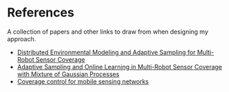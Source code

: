 # References

A collection of papers and other links to draw from when designing my approach.

* [Distributed Environmental Modeling and Adaptive Sampling for Multi-Robot Sensor Coverage](http://delivery.acm.org/10.1145/3340000/3331862/p1488-luo.pdf?ip=143.232.65.236&id=3331862&acc=ACTIVE%20SERVICE&key=F82E6B88364EF649%2EEA76AD5B95F3C532%2E4D4702B0C3E38B35%2E4D4702B0C3E38B35&__acm__=1565979938_bdb296df9eb427a339cce644924b3b47 "link to pdf")
* [Adaptive Sampling and Online Learning in Multi-Robot Sensor Coverage with Mixture of Gaussian Processes](https://www.ri.cmu.edu/wp-content/uploads/2018/08/ICRA18_AdaSam_Coverage.pdf "link to pdf")
* [Coverage control for mobile sensing networks](http://web.mit.edu/~jadbabai/www/ESE680/Bullo%20-%20coverage%20control%20for%20mobile%20networks%20-%202002j-cmkb.pdf "link to pdf")